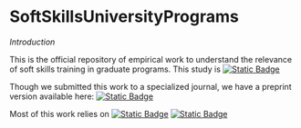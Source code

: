 # SoftSkillsUniversityPrograms

*Introduction*

This is the official repository of empirical work to understand the relevance of soft skills training in graduate programs. This study is [![Static Badge](https://img.shields.io/badge/Published_in-Studies_in_Higher_Education-orange?style=social&logo=Google%20Scholar&labelColor=231%2C143%2C7&link=https%3A%2F%2Fdoi.org%2F10.1080%2F03075079.2023.2254799)](https://doi.org/10.1080/03075079.2023.2254799)

Though we submitted this work to a specialized journal, we have a preprint version available here:
[![Static Badge](https://img.shields.io/badge/arxiv-2303.15220-%23B82305?logo=arxiv&logoColor=white&link=https%3A%2F%2Farxiv.org%2Fabs%2F2303.15220)](https://arxiv.org/abs/2303.15220)

Most of this work relies on [![Static Badge](https://img.shields.io/badge/quanteda-%23057BB9?logo=RStudio&labelColor=%23D3D3D3)](https://quanteda.io/) 
[![Static Badge](https://img.shields.io/badge/igraph-%23FFFC36?logo=R&logoColor=white&labelColor=blue&link=https%3A%2F%2Farxiv.org%2Fabs%2F2303.15220)](https://igraph.org/)



